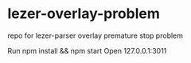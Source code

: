 # lezer-overlay-problem
repo for lezer-parser overlay premature stop problem

Run npm install && npm start
Open 127.0.0.1:3011
